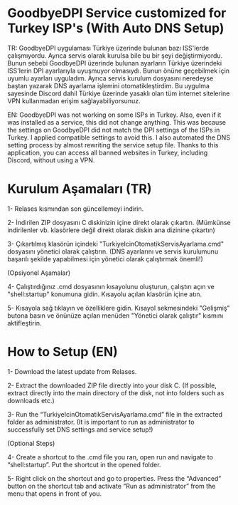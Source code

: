 
# GoodbyeDPI Service customized for Turkey ISP's (With Auto DNS Setup)
TR: GoodbyeDPI uygulaması Türkiye üzerinde bulunan bazı ISS'lerde çalışmıyordu. Ayrıca servis olarak kurulsa bile bu bir şeyi değiştirmiyordu. Bunun sebebi GoodbyeDPI üzerinde bulunan ayarların Türkiye üzerindeki ISS'lerin DPI ayarlarıyla uyuşmuyor olmasıydı. Bunun önüne geçebilmek için uyumlu ayarları uyguladım. Ayrıca servis kurulum dosyasını neredeyse baştan yazarak DNS ayarlama işlemini otomatikleştirdim. Bu uygulma sayesinde Discord dahil Türkiye üzerinde yasaklı olan tüm internet sitelerine VPN kullanmadan erişim sağlayabiliyorsunuz.

EN: GoodbyeDPI was not working on some ISPs in Turkey. Also, even if it was installed as a service, this did not change anything. This was because the settings on GoodbyeDPI did not match the DPI settings of the ISPs in Turkey. I applied compatible settings to avoid this. I also automated the DNS setting process by almost rewriting the service setup file. Thanks to this application, you can access all banned websites in Turkey, including Discord, without using a VPN.

# Kurulum Aşamaları (TR)
1- Relases kısmından son güncellemeyi indirin.

2- İndirilen ZIP dosyasını C diskinizin içine direkt olarak çıkartın. (Mümkünse indirilenler vb. klasörlere değil direkt olarak diskin ana dizinine çıkartın)

3- Çıkartılmış klasörün içindeki "TurkiyeIcinOtomatikServisAyarlama.cmd" dosyasını yönetici olarak çalıştırın. (DNS ayarlarını ve servis kurulumunu başarılı şekilde yapabilmesi için yönetici olarak çalıştırmak önemli!)

(Opsiyonel Aşamalar)

4- Çalıştırdığınız .cmd dosyasının kısayolunu oluşturun, çalıştırı açın ve "shell:startup" konumuna gidin. Kısayolu açılan klasörün içine atın. 

5- Kısayola sağ tıklayın ve özelliklere gidin. Kısayol sekmesindeki "Gelişmiş" butona basın ve önünüze açılan menüden "Yönetici olarak çalıştır" kısmını aktifleştirin.

# How to Setup (EN)
1- Download the latest update from Relases.

2- Extract the downloaded ZIP file directly into your disk C. (If possible, extract directly into the main directory of the disk, not into folders such as downloads etc.)

3- Run the “TurkiyeIcinOtomatikServisAyarlama.cmd” file in the extracted folder as administrator. (It is important to run as administrator to successfully set DNS settings and service setup!)

(Optional Steps)

4- Create a shortcut to the .cmd file you ran, open run and navigate to “shell:startup”. Put the shortcut in the opened folder. 

5- Right click on the shortcut and go to properties. Press the “Advanced” button on the shortcut tab and activate “Run as administrator” from the menu that opens in front of you.
